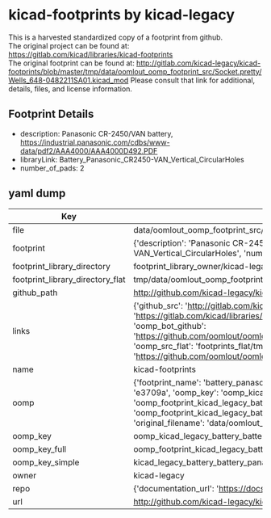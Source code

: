 # kicad-footprints by kicad-legacy  
This is a harvested standardized copy of a footprint from github.  
The original project can be found at:  
https://gitlab.com/kicad/libraries/kicad-footprints  
The original footprint can be found at:
http://gitlab.com/kicad-legacy/kicad-footprints/blob/master/tmp/data/oomlout_oomp_footprint_src/Socket.pretty/Wells_648-0482211SA01.kicad_mod
Please consult that link for additional, details, files, and license information.  
## Footprint Details
* description: Panasonic CR-2450/VAN battery, https://industrial.panasonic.com/cdbs/www-data/pdf2/AAA4000/AAA4000D492.PDF  
* libraryLink: Battery_Panasonic_CR2450-VAN_Vertical_CircularHoles  
* number_of_pads: 2  
## yaml dump  
| Key | Value |  
| --- | --- |  
| file | data/oomlout_oomp_footprint_src/kicad-footprints/Battery.pretty/Battery_Panasonic_CR2450-VAN_Vertical_CircularHoles.kicad_mod |  
| footprint | {'description': 'Panasonic CR-2450/VAN battery, https://industrial.panasonic.com/cdbs/www-data/pdf2/AAA4000/AAA4000D492.PDF', 'libraryLink': 'Battery_Panasonic_CR2450-VAN_Vertical_CircularHoles', 'number_of_pads': 2} |  
| footprint_library_directory | footprint_library_owner/kicad-legacy_kicad-footprints |  
| footprint_library_directory_flat | tmp/data/oomlout_oomp_footprint_src/footprints_flat/kicad_legacy_battery_battery_panasonic_cr2450_van_vertical_circularholes/working |  
| github_path | http://github.com/kicad-legacy/kicad-footprints/blob/master/tmp/data/oomlout_oomp_footprint_src/Battery.pretty/Battery_Panasonic_CR2450-VAN_Vertical_CircularHoles.kicad_mod |  
| links | {'github_src': 'http://gitlab.com/kicad-legacy/kicad-footprints/blob/master/tmp/data/oomlout_oomp_footprint_src/Socket.pretty/Wells_648-0482211SA01.kicad_mod', 'github_src_repo': 'https://gitlab.com/kicad/libraries/kicad-footprints', 'oomp_bot': 'tmp/data/oomlout_oomp_footprint_src/footprints/kicad_legacy_battery_battery_panasonic_cr2450_van_vertical_circularholes/working', 'oomp_bot_github': 'https://github.com/oomlout/oomlout_oomp_footprint_bot/tree/main/tmp/data/oomlout_oomp_footprint_src/footprints/kicad_legacy_battery_battery_panasonic_cr2450_van_vertical_circularholes/working', 'oomp_src_flat': 'footprints_flat/tmp/data/oomlout_oomp_footprint_src/footprints_flat/kicad_legacy_battery_battery_panasonic_cr2450_van_vertical_circularholes/working', 'oomp_src_flat_github': 'https://github.com/oomlout/oomlout_oomp_footprint_src/tree/main/tmp/data/oomlout_oomp_footprint_src/footprints_flat/kicad_legacy_battery_battery_panasonic_cr2450_van_vertical_circularholes/working'} |  
| name | kicad-footprints |  
| oomp | {'footprint_name': 'battery_panasonic_cr2450_van_vertical_circularholes', 'library_name': 'battery', 'md5': 'e3709a8eb72bbb4bfd70d063baf78682', 'md5_10': 'e3709a8eb7', 'md5_5': 'e3709', 'md5_6': 'e3709a', 'oomp_key': 'oomp_kicad_legacy_battery_battery_panasonic_cr2450_van_vertical_circularholes', 'oomp_key_extra': 'oomp_footprint_kicad_legacy_battery_battery_panasonic_cr2450_van_vertical_circularholes', 'oomp_key_full': 'oomp_footprint_kicad_legacy_battery_battery_panasonic_cr2450_van_vertical_circularholes_e3709a', 'oomp_key_simple': 'kicad_legacy_battery_battery_panasonic_cr2450_van_vertical_circularholes', 'original_filename': 'data/oomlout_oomp_footprint_src/kicad-footprints/Battery.pretty/Battery_Panasonic_CR2450-VAN_Vertical_CircularHoles.kicad_mod', 'owner_name': 'kicad_legacy'} |  
| oomp_key | oomp_kicad_legacy_battery_battery_panasonic_cr2450_van_vertical_circularholes |  
| oomp_key_full | oomp_footprint_kicad_legacy_battery_battery_panasonic_cr2450_van_vertical_circularholes |  
| oomp_key_simple | kicad_legacy_battery_battery_panasonic_cr2450_van_vertical_circularholes |  
| owner | kicad-legacy |  
| repo | {'documentation_url': 'https://docs.github.com/rest/repos/repos#get-a-repository', 'message': 'Not Found'} |  
| url | http://github.com/kicad-legacy/kicad-footprints |  

